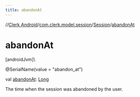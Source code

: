 ```yaml
---
title: abandonAt
---
```

//[Clerk Android](../../../index.html)/[com.clerk.model.session](../index.html)/[Session](index.html)/[abandonAt](abandon-at.html)



# abandonAt



[androidJvm]\




@SerialName(value = &quot;abandon_at&quot;)



val [abandonAt](abandon-at.html): [Long](https://kotlinlang.org/api/latest/jvm/stdlib/kotlin-stdlib/kotlin/-long/index.html)



The time when the session was abandoned by the user.




